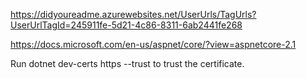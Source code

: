 https://didyoureadme.azurewebsites.net/UserUrls/TagUrls?UserUrlTagId=245911fe-5d21-4c86-8311-6ab2441fe268  

https://docs.microsoft.com/en-us/aspnet/core/?view=aspnetcore-2.1

Run dotnet dev-certs https --trust to trust the certificate.

